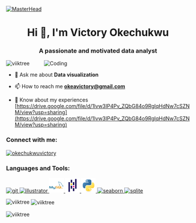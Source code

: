 [![MasterHead](https://www.wonolo.com/wp-content/uploads/2017/08/Overtime.jpg)](https://Viiktree.io)
<h1 align="center">Hi 👋, I'm Victory Okechukwu</h1>
<h3 align="center">A passionate and motivated data analyst</h3>
<img align="right" alt="Coding" width="400" src="https://i.pinimg.com/originals/a5/35/60/a53560c8088900e266880f779dacced7.gif">

<p align="left"> <img src="https://komarev.com/ghpvc/?username=viiktree&label=Profile%20views&color=0e75b6&style=flat" alt="viiktree" /> </p>

- 💬 Ask me about **Data visualization**

- 📫 How to reach me **okeavictory@gmail.com**

- 📄 Know about my experiences [https://drive.google.com/file/d/1lvw3IP4Pv_ZQbG84o9RglqHdNw7cSZNM/view?usp=sharing](https://drive.google.com/file/d/1lvw3IP4Pv_ZQbG84o9RglqHdNw7cSZNM/view?usp=sharing)

<h3 align="left">Connect with me:</h3>
<p align="left">
<a href="https://kaggle.com/okechukwuvictory" target="blank"><img align="center" src="https://raw.githubusercontent.com/rahuldkjain/github-profile-readme-generator/master/src/images/icons/Social/kaggle.svg" alt="okechukwuvictory" height="30" width="40" /></a>
</p>

<h3 align="left">Languages and Tools:</h3>
<p align="left"> <a href="https://git-scm.com/" target="_blank" rel="noreferrer"> <img src="https://www.vectorlogo.zone/logos/git-scm/git-scm-icon.svg" alt="git" width="40" height="40"/> </a> <a href="https://www.adobe.com/in/products/illustrator.html" target="_blank" rel="noreferrer"> <img src="https://www.vectorlogo.zone/logos/adobe_illustrator/adobe_illustrator-icon.svg" alt="illustrator" width="40" height="40"/> </a> <a href="https://www.mysql.com/" target="_blank" rel="noreferrer"> <img src="https://raw.githubusercontent.com/devicons/devicon/master/icons/mysql/mysql-original-wordmark.svg" alt="mysql" width="40" height="40"/> </a> <a href="https://pandas.pydata.org/" target="_blank" rel="noreferrer"> <img src="https://raw.githubusercontent.com/devicons/devicon/2ae2a900d2f041da66e950e4d48052658d850630/icons/pandas/pandas-original.svg" alt="pandas" width="40" height="40"/> </a> <a href="https://www.python.org" target="_blank" rel="noreferrer"> <img src="https://raw.githubusercontent.com/devicons/devicon/master/icons/python/python-original.svg" alt="python" width="40" height="40"/> </a> <a href="https://seaborn.pydata.org/" target="_blank" rel="noreferrer"> <img src="https://seaborn.pydata.org/_images/logo-mark-lightbg.svg" alt="seaborn" width="40" height="40"/> </a> <a href="https://www.sqlite.org/" target="_blank" rel="noreferrer"> <img src="https://www.vectorlogo.zone/logos/sqlite/sqlite-icon.svg" alt="sqlite" width="40" height="40"/> </a> </p>

<p><img align="left" src="https://github-readme-stats.vercel.app/api/top-langs?username=viiktree&show_icons=true&locale=en&layout=compact" alt="viiktree" /></p>

<p>&nbsp;<img align="center" src="https://github-readme-stats.vercel.app/api?username=viiktree&show_icons=true&locale=en" alt="viiktree" /></p>

<p><img align="center" src="https://github-readme-streak-stats.herokuapp.com/?user=viiktree&" alt="viiktree" /></p>
